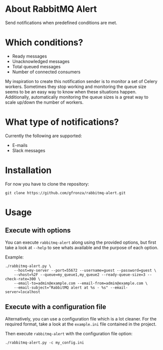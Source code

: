 About RabbitMQ Alert
====================

Send notifications when predefined conditions are met.

Which conditions?
=================

- Ready messages
- Unacknowledged messages
- Total queued messages
- Number of connected consumers

My inspiration to create this notification sender is to monitor a set of Celery workers. Sometimes they stop working and monitoring
the queue size seems to be an easy way to know when these situations happen. Additionally, automatically monitoring the queue sizes
is a great way to scale up/down the number of workers.

What type of notifications?
===========================

Currently the following are supported:

- E-mails
- Slack messages

Installation
============

For now you have to clone the repository:

```
git clone https://github.com/gfronza/rabbitmq-alert.git
```

Usage
=====

Execute with options
--------------------

You can execute ```rabbitmq-alert``` along using the provided options, but first take a look at ```--help``` to see whats available
and the purpose of each option.

Example:

```
./rabbitmq-alert.py \
    --host=my-server --port=55672 --username=guest --password=guest \
    --vhost=%2F --queue=my_queue1,my_queue2 --ready-queue-size=3 --check-rate=300 \
    --email-to=admin@example.com --email-from=admin@example.com \
    --email-subject="RabbitMQ alert at %s - %s" --email-server=localhost
```

Execute with a configuration file
---------------------------------

Alternatively, you can use a configuration file which is a lot cleaner. For the required format, take a look
at the ```example.ini``` file contained in the project.

Then execute ```rabbitmq-alert``` with the configuration file option:

```
./rabbitmq-alert.py -c my_config.ini
```
